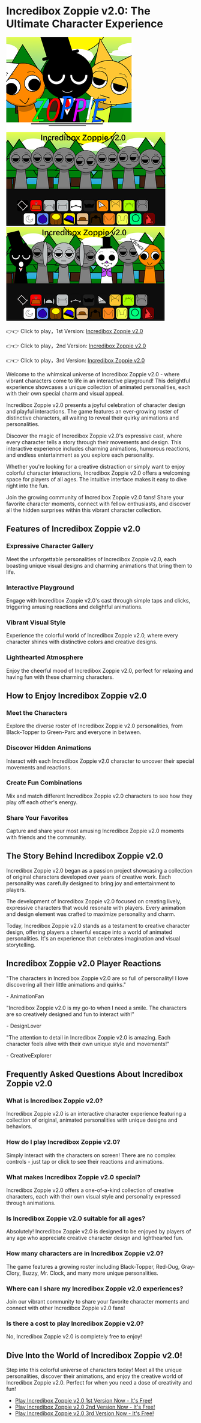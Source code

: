 # Incredibox Zoppie v2.0: The Ultimate Character Experience

![Incredibox Zoppie v2.0](https://raw.githubusercontent.com/sprunkiscrunkly/incredibox-zoppie-v-2-0/refs/heads/main/incredibox-zoppie-v-2-0.png "Incredibox Zoppie v2.0")
![Incredibox Zoppie v2.0](https://raw.githubusercontent.com/sprunkiscrunkly/incredibox-zoppie-v-2-0/refs/heads/main/incredibox-zoppie-v-2-0-2.png "Incredibox Zoppie v2.0")
![Incredibox Zoppie v2.0](https://raw.githubusercontent.com/sprunkiscrunkly/incredibox-zoppie-v-2-0/refs/heads/main/incredibox-zoppie-v-2-0-3.png "Incredibox Zoppie v2.0")

👉👉 Click to play，1st Version: [Incredibox Zoppie v2.0](https://sprunksters.com/incredibox-zoppie-v-2-0/ "Incredibox Zoppie v2.0")

👉👉 Click to play，2nd Version: [Incredibox Zoppie v2.0](https://sprunkiscrunkly.com/incredibox-zoppie-v-2-0/ "Incredibox Zoppie v2.0")

👉👉 Click to play，3rd Version: [Incredibox Zoppie v2.0](https://sprunkipyramixed.com/incredibox-zoppie-v-2-0/ "Incredibox Zoppie v2.0")

Welcome to the whimsical universe of Incredibox Zoppie v2.0 - where vibrant characters come to life in an interactive playground! This delightful experience showcases a unique collection of animated personalities, each with their own special charm and visual appeal.

Incredibox Zoppie v2.0 presents a joyful celebration of character design and playful interactions. The game features an ever-growing roster of distinctive characters, all waiting to reveal their quirky animations and personalities.

Discover the magic of Incredibox Zoppie v2.0's expressive cast, where every character tells a story through their movements and design. This interactive experience includes charming animations, humorous reactions, and endless entertainment as you explore each personality.

Whether you're looking for a creative distraction or simply want to enjoy colorful character interactions, Incredibox Zoppie v2.0 offers a welcoming space for players of all ages. The intuitive interface makes it easy to dive right into the fun.

Join the growing community of Incredibox Zoppie v2.0 fans! Share your favorite character moments, connect with fellow enthusiasts, and discover all the hidden surprises within this vibrant character collection.

## Features of Incredibox Zoppie v2.0

### Expressive Character Gallery

Meet the unforgettable personalities of Incredibox Zoppie v2.0, each boasting unique visual designs and charming animations that bring them to life.

### Interactive Playground

Engage with Incredibox Zoppie v2.0's cast through simple taps and clicks, triggering amusing reactions and delightful animations.

### Vibrant Visual Style

Experience the colorful world of Incredibox Zoppie v2.0, where every character shines with distinctive colors and creative designs.

### Lighthearted Atmosphere

Enjoy the cheerful mood of Incredibox Zoppie v2.0, perfect for relaxing and having fun with these charming characters.

## How to Enjoy Incredibox Zoppie v2.0

### Meet the Characters

Explore the diverse roster of Incredibox Zoppie v2.0 personalities, from Black-Topper to Green-Parc and everyone in between.

### Discover Hidden Animations

Interact with each Incredibox Zoppie v2.0 character to uncover their special movements and reactions.

### Create Fun Combinations

Mix and match different Incredibox Zoppie v2.0 characters to see how they play off each other's energy.

### Share Your Favorites

Capture and share your most amusing Incredibox Zoppie v2.0 moments with friends and the community.

## The Story Behind Incredibox Zoppie v2.0

Incredibox Zoppie v2.0 began as a passion project showcasing a collection of original characters developed over years of creative work. Each personality was carefully designed to bring joy and entertainment to players.

The development of Incredibox Zoppie v2.0 focused on creating lively, expressive characters that would resonate with players. Every animation and design element was crafted to maximize personality and charm.

Today, Incredibox Zoppie v2.0 stands as a testament to creative character design, offering players a cheerful escape into a world of animated personalities. It's an experience that celebrates imagination and visual storytelling.

## Incredibox Zoppie v2.0 Player Reactions

"The characters in Incredibox Zoppie v2.0 are so full of personality! I love discovering all their little animations and quirks."

\- AnimationFan

"Incredibox Zoppie v2.0 is my go-to when I need a smile. The characters are so creatively designed and fun to interact with!"

\- DesignLover

"The attention to detail in Incredibox Zoppie v2.0 is amazing. Each character feels alive with their own unique style and movements!"

\- CreativeExplorer

## Frequently Asked Questions About Incredibox Zoppie v2.0

### What is Incredibox Zoppie v2.0?

Incredibox Zoppie v2.0 is an interactive character experience featuring a collection of original, animated personalities with unique designs and behaviors.

### How do I play Incredibox Zoppie v2.0?

Simply interact with the characters on screen! There are no complex controls - just tap or click to see their reactions and animations.

### What makes Incredibox Zoppie v2.0 special?

Incredibox Zoppie v2.0 offers a one-of-a-kind collection of creative characters, each with their own visual style and personality expressed through animations.

### Is Incredibox Zoppie v2.0 suitable for all ages?

Absolutely! Incredibox Zoppie v2.0 is designed to be enjoyed by players of any age who appreciate creative character design and lighthearted fun.

### How many characters are in Incredibox Zoppie v2.0?

The game features a growing roster including Black-Topper, Red-Dug, Gray-Clory, Buzzy, Mr. Clock, and many more unique personalities.

### Where can I share my Incredibox Zoppie v2.0 experiences?

Join our vibrant community to share your favorite character moments and connect with other Incredibox Zoppie v2.0 fans!

### Is there a cost to play Incredibox Zoppie v2.0?

No, Incredibox Zoppie v2.0 is completely free to enjoy!

## Dive Into the World of Incredibox Zoppie v2.0!

Step into this colorful universe of characters today! Meet all the unique personalities, discover their animations, and enjoy the creative world of Incredibox Zoppie v2.0. Perfect for when you need a dose of creativity and fun!

- [Play Incredibox Zoppie v2.0 1st Version Now - It's Free!](https://sprunksters.com/incredibox-zoppie-v-2-0/)
- [Play Incredibox Zoppie v2.0 2nd Version Now - It's Free!](https://sprunkiscrunkly.com/incredibox-zoppie-v-2-0/)
- [Play Incredibox Zoppie v2.0 3rd Version Now - It's Free!](https://sprunkipyramixed.com/incredibox-zoppie-v-2-0/)
